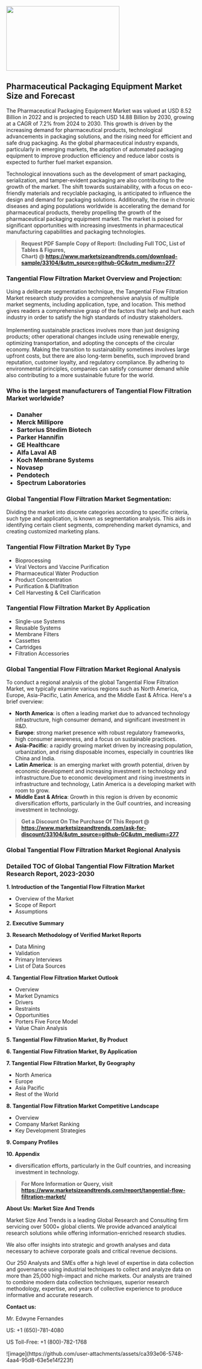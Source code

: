<p><img class="alignnone size-medium wp-image-20088" src="https://ffe5etoiles.com/wp-content/uploads/2024/12/MST1-300x171.png" alt="" width="300" height="171" /></p><h2>Pharmaceutical Packaging Equipment Market Size and Forecast</h2><p>The Pharmaceutical Packaging Equipment Market was valued at USD 8.52 Billion in 2022 and is projected to reach USD 14.88 Billion by 2030, growing at a CAGR of 7.2% from 2024 to 2030. This growth is driven by the increasing demand for pharmaceutical products, technological advancements in packaging solutions, and the rising need for efficient and safe drug packaging. As the global pharmaceutical industry expands, particularly in emerging markets, the adoption of automated packaging equipment to improve production efficiency and reduce labor costs is expected to further fuel market expansion.</p><p>Technological innovations such as the development of smart packaging, serialization, and tamper-evident packaging are also contributing to the growth of the market. The shift towards sustainability, with a focus on eco-friendly materials and recyclable packaging, is anticipated to influence the design and demand for packaging solutions. Additionally, the rise in chronic diseases and aging populations worldwide is accelerating the demand for pharmaceutical products, thereby propelling the growth of the pharmaceutical packaging equipment market. The market is poised for significant opportunities with increasing investments in pharmaceutical manufacturing capabilities and packaging technologies.</p></p><blockquote id="" class=""><strong>Request PDF Sample Copy of Report: (Including Full TOC, List of Tables &amp; Figures, Chart)&nbsp;@&nbsp;<strong><a href="https://www.marketsizeandtrends.com/download-sample/33104/&utm_source=github-GC&utm_medium=277" target="_blank">https://www.marketsizeandtrends.com/download-sample/33104/&utm_source=github-GC&utm_medium=277</a></strong></strong></blockquote><h3 id="" class="">Tangential Flow Filtration Market&nbsp;Overview and Projection:</h3><p id="" class="">Using a deliberate segmentation technique, the Tangential Flow Filtration Market research study provides a comprehensive analysis of multiple market segments, including application, type, and location. This method gives readers a comprehensive grasp of the factors that help and hurt each industry in order to satisfy the high standards of industry stakeholders. <br /> <br />Implementing sustainable practices involves more than just designing products; other operational changes include using renewable energy, optimizing transportation, and adopting the concepts of the circular economy. Making the transition to sustainability sometimes involves large upfront costs, but there are also long-term benefits, such improved brand reputation, customer loyalty, and regulatory compliance. By adhering to environmental principles, companies can satisfy consumer demand while also contributing to a more sustainable future for the world.</p><h3 id="" class="">Who is the largest manufacturers of&nbsp;Tangential Flow Filtration Market worldwide?</h3><h3 class=""><p><ul><li>Danaher </li><li> Merck Millipore </li><li> Sartorius Stedim Biotech </li><li> Parker Hannifin </li><li> GE Healthcare </li><li> Alfa Laval AB </li><li> Koch Membrane Systems </li><li> Novasep </li><li> Pendotech </li><li> Spectrum Laboratories</li></ul></p></h3><h3 id="" class="">Global&nbsp;Tangential Flow Filtration Market Segmentation:</h3><p id="" class="">Dividing the market into discrete categories according to specific criteria, such type and application, is known as segmentation analysis. This aids in identifying certain client segments, comprehending market dynamics, and creating customized marketing plans.</p><h3 id="" class="">Tangential Flow Filtration Market&nbsp;By Type</h3><p><p><ul><li>Bioprocessing </li><li> Viral Vectors and Vaccine Purification </li><li> Pharmaceutical Water Production </li><li> Product Concentration </li><li> Purification & Diafiltration </li><li> Cell Harvesting & Cell Clarification</p></li></ul></p></p><h3 id="" class="">Tangential Flow Filtration Market&nbsp;By Application</h3><p class=""><p><ul><li>Single-use Systems </li><li> Reusable Systems </li><li> Membrane Filters </li><li> Cassettes </li><li> Cartridges </li><li> Filtration Accessories</li></ul></p></p><h3 id="" class="">Global Tangential Flow Filtration Market Regional Analysis</h3><p id="" class="">To conduct a regional analysis of the global Tangential Flow Filtration Market, we typically examine various regions such as North America, Europe, Asia-Pacific, Latin America, and the Middle East &amp; Africa. Here's a brief overview:</p><ul><li><strong>North America</strong>: is often a leading market due to advanced technology infrastructure, high consumer demand, and significant investment in R&amp;D.</li><li><strong>Europe</strong>: strong market presence with robust regulatory frameworks, high consumer awareness, and a focus on sustainable practices.</li><li><strong>Asia-Pacific</strong>: a rapidly growing market driven by increasing population, urbanization, and rising disposable incomes, especially in countries like China and India.</li><li><strong>Latin America</strong>: is an emerging market with growth potential, driven by economic development and increasing investment in technology and infrastructure.Due to economic development and rising investments in infrastructure and technology, Latin America is a developing market with room to grow.</li><li><strong>Middle East &amp; Africa</strong>: Growth in this region is driven by economic diversification efforts, particularly in the Gulf countries, and increasing investment in technology.</li></ul><blockquote id="" class=""><strong>Get a Discount On The Purchase Of This Report @ <strong><a href="https://www.marketsizeandtrends.com/ask-for-discount/33104/&utm_source=github-GC&utm_medium=277" target="_blank">https://www.marketsizeandtrends.com/ask-for-discount/33104/&utm_source=github-GC&utm_medium=277</a></strong></strong></blockquote><h3 id="" class="">Global Tangential Flow Filtration Market Regional Analysis</h3><h3 id="" class="">Detailed TOC of Global Tangential Flow Filtration Market Research Report, 2023-2030</h3><p id="" class=""><strong>1. Introduction of the Tangential Flow Filtration Market</strong></p><ul><li>Overview of the Market</li><li>Scope of Report</li><li>Assumptions</li></ul><p id="" class=""><strong>2. Executive Summary</strong></p><p id="" class=""><strong>3. Research Methodology of Verified Market Reports</strong></p><ul><li>Data Mining</li><li>Validation</li><li>Primary Interviews</li><li>List of Data Sources</li></ul><p id="" class=""><strong>4. Tangential Flow Filtration Market Outlook</strong></p><ul><li>Overview</li><li>Market Dynamics</li><li>Drivers</li><li>Restraints</li><li>Opportunities</li><li>Porters Five Force Model</li><li>Value Chain Analysis</li></ul><p id="" class=""><strong>5. Tangential Flow Filtration Market, By Product</strong></p><p id="" class=""><strong>6. Tangential Flow Filtration Market, By Application</strong></p><p id="" class=""><strong>7. Tangential Flow Filtration Market, By Geography</strong></p><ul><li>North America</li><li>Europe</li><li>Asia Pacific</li><li>Rest of the World</li></ul><p id="" class=""><strong>8. Tangential Flow Filtration Market Competitive Landscape</strong></p><ul><li>Overview</li><li>Company Market Ranking</li><li>Key Development Strategies</li></ul><p id="" class=""><strong>9. Company Profiles</strong></p><p id="" class=""><strong>10. Appendix</strong></p><ul><li>diversification efforts, particularly in the Gulf countries, and increasing investment in technology.</li></ul><blockquote id="" class=""><strong>For More Information or Query, visit <strong><strong><a href="https://www.marketsizeandtrends.com/report/tangential-flow-filtration-market/" target="_blank">https://www.marketsizeandtrends.com/report/tangential-flow-filtration-market/</a></strong></strong></strong></blockquote><p id="" class=""><strong>About Us: Market Size And Trends</strong></p><p id="" class="">Market Size And Trends is a leading Global Research and Consulting firm servicing over 5000+ global clients. We provide advanced analytical research solutions while offering information-enriched research studies.</p><p id="" class="">We also offer insights into strategic and growth analyses and data necessary to achieve corporate goals and critical revenue decisions.</p><p id="" class="">Our 250 Analysts and SMEs offer a high level of expertise in data collection and governance using industrial techniques to collect and analyze data on more than 25,000 high-impact and niche markets. Our analysts are trained to combine modern data collection techniques, superior research methodology, expertise, and years of collective experience to produce informative and accurate research.</p><p id="" class=""><strong>Contact us:</strong></p><p id="" class="">Mr. Edwyne Fernandes</p><p id="" class="">US: +1 (650)-781-4080</p><p id="" class="">US Toll-Free: +1 (800)-782-1768</p>
![image](https://github.com/user-attachments/assets/ca393e06-5748-4aa4-95d8-63e5e14f223f)

